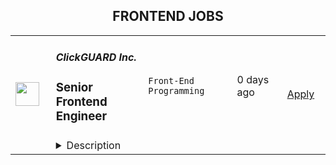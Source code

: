 <div align="center"><h2>FRONTEND JOBS</h2></div><table><tr>
                <td width="100" height="100" rowspan="2">
                    <img src="https://wwr-pro.s3.amazonaws.com/logos/0074/4123/logo.gif" width="38px" height="auto">
                </td>
                <td width="300">
                    <h5>ClickGUARD Inc.</h5>
                    <h3> Senior Frontend Engineer</h3>
                </td>
                <td width="300">
                    <code>Front-End Programming</code>
                </td>
                <td width="200">
                <text>0 days ago</text>
                </td>
                <td width="100" rowspan="2">
                <a href="https://weworkremotely.com/remote-jobs/clickguard-inc-senior-frontend-engineer" align="right" target="_blank">Apply</a>
                </td>
            </tr>
            <tr>
                <td colspan="3">
                <details><summary>Description</summary>
                <img src="https://we-work-remotely.imgix.net/logos/0074/4123/logo.gif?ixlib=rails-4.0.0&w=50&h=50&dpr=2&fit=fill&auto=compress" />

<p>
  <strong>Headquarters:</strong> America
    <br /><strong>URL:</strong> <a href="https://www.clickguard.com/">https://www.clickguard.com/</a>
</p>

<div><strong>About the role</strong></div><ul>
<li>Leading the front-end development for our SaaS productI</li>
<li>mplementing new user-facing features using React.js</li>
<li>Building reusable components and front-end libraries </li>
<li>Optimizing components for maximum performance across a variety of browsers and web-capable devices </li>
<li>Translating user stories, specs, and wireframes into high-quality code that delivers value to the end-user </li>
<li>Reporting to the Head of Product and Technical Team Lead<br><br>
</li>
</ul><div><strong>What qualifies you for this role?</strong></div><ul>
<li>You have strong Computer Science fundamentals</li>
<li>You've demonstrated experience as a senior frontend developer using React.js</li>
<li>You have excellent JavaScript knowledge in front end libraries and React.js</li>
<li>ecosystem</li>
<li>You have deep experience with UI libraries and design system</li>
<li>You are familiar with code versioning tools like git</li>
<li>You have experience developing analytical, data-driven web applications</li>
<li>You have versatility in the JavaScript ecosystem and programming languages in</li>
<li>general</li>
<li>Clear background in building Software as a Service, ad tech, and/or</li>
<li>cybersecurity tech</li>
<li>You have experience with Test-Driven Development</li>
<li>You have experience working remotely<br><br>
</li>
</ul><div><strong>What's in it for you?</strong></div><ul>
<li>Competitive salary + performance bonuses</li>
<li>Senior Frontend Engineer job description 2</li>
<li>Work that fits your personality and lifestyle</li>
<li>Your hours are flexible, and so is your vacation</li>
<li>You can work from anywhere in the world - We work remotely!</li>
<li>Join and help shape the future of PPC advertising</li>
<li>Once a year all expenses paid company get-togethers</li>
</ul><div><br></div>

<p><strong>To apply:</strong> <a href="https://weworkremotely.com/remote-jobs/clickguard-inc-senior-frontend-engineer">https://weworkremotely.com/remote-jobs/clickguard-inc-senior-frontend-engineer</a></p>

                </details>
                </td>
            </tr>,<tr>
                <td width="100" height="100" rowspan="2">
                    <img src="https://wwr-pro.s3.amazonaws.com/logos/0076/2123/logo.gif" width="38px" height="auto">
                </td>
                <td width="300">
                    <h5>Chorus One</h5>
                    <h3> Front End Software Engineer</h3>
                </td>
                <td width="300">
                    <code>Front-End Programming</code>
                </td>
                <td width="200">
                <text>1 days ago</text>
                </td>
                <td width="100" rowspan="2">
                <a href="https://weworkremotely.com/remote-jobs/chorus-one-front-end-software-engineer" align="right" target="_blank">Apply</a>
                </td>
            </tr>
            <tr>
                <td colspan="3">
                <details><summary>Description</summary>
                <img src="https://we-work-remotely.imgix.net/logos/0076/2123/logo.gif?ixlib=rails-4.0.0&w=50&h=50&dpr=2&fit=fill&auto=compress" />

<p>
  <strong>Headquarters:</strong> Switzerland
    <br /><strong>URL:</strong> <a href="https://chorus.one">https://chorus.one</a>
</p>

<div>
<strong>Job description<br></strong><br>
</div><div>Chorus One is one of the leading operators of infrastructure for Proof-of-Stake networks and decentralized protocols. Tens of thousands of retail customers and institutions are staking billions in assets through our infrastructure helping to secure protocols and earn rewards. Our mission is to Operate infrastructure for decentralized networks that increase freedom and sovereignty. We are a diverse team of around 50 people distributed all over the globe. We value radical transparency, striving for excellence and continuous improvement while treating each other with kindness and generosity. If this sounds like you, we'd love to hear from you.<br><br>
</div><div>We are seeking a <strong>Front End Software Engineer</strong> to build data dashboards and web applications - to enable clients and retail users to interact with our business offerings. This position is a unique opportunity to work with an experienced team on cutting-edge blockchain networks and financial services around cryptocurrency.<br><br>
</div><div>
<br><strong>Responsibilities</strong>
</div><ul>
<li>Work closely with fellow engineers, business team, and product stakeholders to best understand their needs.</li>
<li>Design and develop web applications, monitoring tools, and data dashboards - to best serve the needs of the above.</li>
<li>Work on large-scale, custom-designed software development project</li>
</ul><div>
<br><strong>We offer</strong>
</div><ul>
<li>Competitive salary $80k - 130k/year + Equity </li>
<li>Autonomy and ownership in a friendly and supportive work environment and the opportunity for rapid growth</li>
<li>All-expense paid team retreats at various destinations (Coronavirus permitting). Past retreats took place in Egypt, Serbia, Kenya, USA, South Korea, and Dubai.</li>
<li>Remote, but not alone. We are a strong global collaborative environment.</li>
<li>Remote working budget (Laptop, co-working space, etc)</li>
<li>Personal development budget</li>
<li>Gather experience and build your network in the vibrant crypto ecosystem.</li>
<li>Learn about state-of-the-art protocols that lay the foundation for an open, transparent, and programmable financial system.</li>
</ul><div>
<strong>Job requirements<br></strong><br>
</div><div><strong>What we are looking for</strong></div><ul>
<li>3 years experience with working as a Front End Developer, preferably in remote environment</li>
<li>Fundamental knowledge of frontend languages (JavaScript/TypeScript, HTML, CSS) and experience with major frontend Javascript libraries, preferably React or vue.js</li>
<li>Experience working in a production-ready environment</li>
<li>Ability to write high-quality, well-tested code and passion for automated testing</li>
<li>Familiarity with Front End testing suites like playwright, jest, cypress or equivalent.</li>
<li>Comfortable working remotely with a high degree of autonomy</li>
<li>Interest in learning about cryptocurrencies and blockchains</li>
<li>Passion for creating nice user interfaces and a seamless user experience</li>
</ul><div><strong>Nice to have:</strong></div><ul>
<li>Experience building CI/CD pipelines for deploying web products</li>
<li>Experience with working on large-scale, distributed systems (Kubernetes)</li>
<li>Basic experience with UX design concepts (prototyping, wireframes)</li>
<li>Knowledge of or prior experience in the cryptocurrency and blockchain space</li>
<li>Experience with Postgres or other SQL databases</li>
</ul>

<p><strong>To apply:</strong> <a href="https://weworkremotely.com/remote-jobs/chorus-one-front-end-software-engineer">https://weworkremotely.com/remote-jobs/chorus-one-front-end-software-engineer</a></p>

                </details>
                </td>
            </tr>,<tr>
                <td width="100" height="100" rowspan="2">
                    <img src="https://wwr-pro.s3.amazonaws.com/logos/0064/4683/logo.gif" width="38px" height="auto">
                </td>
                <td width="300">
                    <h5>Close</h5>
                    <h3> Senior or Staff Frontend Engineer - React (100% Remote)</h3>
                </td>
                <td width="300">
                    <code>Front-End Programming</code>
                </td>
                <td width="200">
                <text>6 days ago</text>
                </td>
                <td width="100" rowspan="2">
                <a href="https://weworkremotely.com/remote-jobs/close-senior-or-staff-frontend-engineer-react-100-remote-2" align="right" target="_blank">Apply</a>
                </td>
            </tr>
            <tr>
                <td colspan="3">
                <details><summary>Description</summary>
                <img src="https://we-work-remotely.imgix.net/logos/0064/4683/logo.gif?ixlib=rails-4.0.0&w=50&h=50&dpr=2&fit=fill&auto=compress" />

<p>
  <strong>Headquarters:</strong> USA
    <br /><strong>URL:</strong> <a href="http://www.close.com">http://www.close.com</a>
</p>

<div><strong>About Us</strong></div><div>
<a href="https://close.com/">Close</a> is a bootstrapped, profitable, 100% remote, ~70 person team of thoughtful individuals who value autonomy and impact. We’re eager to make a product our customers fall in love with over and over again.</div><div><br></div><div>We ❤️ startups &amp; SMBs. Since 2013, we’ve been building a CRM  that focuses on better communication, without the hassle of manual data entry or complex UI. Our goal: double the productivity of every sales rep.</div><div><br></div><div>Our app’s frontend is a single-page JavaScript web app mostly written in React (originally built with <a href="https://backbonejs.org/">Backbone.js</a>). We bundle with Webpack and target only modern browsers. We test with Jest and React Testing Library. Our UI updates in near real-time and is written in LESS/CSS (with flexbox and grid layout) using CSS modules and takes advantage of fun technologies like Websockets and WebRTC. We house our design system in Storybook.</div><div><br></div><div>We care about performance (e.g. route-based code splitting), maintainability, and testability of our frontend code. We sweat the UI/UX details and work collaboratively with the Product team throughout the design process. This means diving into lo-fi wireframes, and communicating continuously when those ideas are brought to life using Figma and code.</div><div><br></div><div>Our frontend app is built on top of our REST API &amp; GraphQL endpoints. Our backend <a href="https://stackshare.io/close-crm/close">tech stack</a> consists of Python/Flask, MongoDB, Postgres, Elasticsearch, and Redis. We run our services in Docker on AWS.</div><div><br></div><div>We ❤️ open sourcing our code and ideas on <a href="https://github.com/closeio">our GitHub</a> and on <a href="https://making.close.com/">The Making of Close</a>, our behind-the-scenes Product &amp; Engineering blog. Check our projects such as <a href="https://making.close.com/posts/introducting-react-custom-scroller-component">react-custom-scroller</a>, <a href="https://making.close.com/posts/introducting-use-infinite-scroll-react-hook">use-infinite-scroll</a>, <a href="https://making.close.com/posts/introducting-use-abortable-effect-react-hook">use-abortable-effect</a>, and <a href="https://making.close.com/posts/introducing-smart-tooltip-delay-library">smart-tooltip-delay</a> or insights from our day-to-day work on such as <a href="https://making.close.com/posts/highlights-from-a-complex-downshift-js-refactor/">Highlights From a Complex Downshift.js Refactor</a>, <a href="https://making.close.com/posts/reactizing-a-complex-backbone-view">A Case Study in"Reactizing" a Complex Backbone View</a>, and <a href="https://making.close.com/posts/finding-the-cause-of-a-memory-leak-in-jest">Finding the cause of a memory leak in Jest tests</a>.</div><div><br></div><div><strong>About You</strong></div><div>We're looking for an experienced full-time (or part-time) Frontend Software Engineer to join our engineering team. Someone who has a solid understanding of web technologies and wants to help design, implement, and launch major user-facing features.</div><div><br></div><div>You should have senior level experience (~5 years) building modern frontend applications in JavaScript, HTML, and CSS, with at least 3 years of that experience using React.</div><div><br></div><div>You should have significant experience designing, debugging, and optimizing frontend applications to make them fast and reliable. You have significant experience with REST APIs and thoroughly understand HTTP requests. You have experience participating in code reviews and providing overall code quality suggestions to help maintain the structure and quality of the codebase.</div><div><br></div><div>You should have great product sense and be able to think through user experience issues before diving into the code, and you exhibit a love for great UI.</div><div><br></div><div>You’re comfortable working in a fast-paced environment with a small and talented team where you're supported in your efforts to grow professionally. You are able to manage your time well, communicate effectively and collaborate in a fully distributed team.</div><div><br></div><div>Note: this role requires you to be located in an Americas time zone. If you're not located in one of these time zones, check out our other posting <a href="https://jobs.lever.co/close.io/10a1e32b-1a59-48dc-b8f4-e6f0dfae4e20">here</a>. </div><div><br></div><div>We are open to hiring mid, senior and staff level engineers for this role.</div><div>
<br><br>
</div><div><strong>Bonus points if you have...</strong></div><ul>
<li>Experience implementing real-time (e.g. websockets, polling, etc.) web apps</li>
<li>Experience working with GraphQL endpoints</li>
<li>An eye for design and experience with Figma, Sketch, Abstract, Photoshop, or similar</li>
<li>Led small project teams building and launching features</li>
<li>Contributed open source code (core or plugins) for a popular frontend framework such as React, Vue, or Angular</li>
<li>Built B2B SaaS products</li>
<li>Experience with sales or sales tools</li>
</ul><div><strong><br>Come help us with projects like...</strong></div><ul>
<li>Conceiving, designing, building, and launching new user-facing features</li>
<li>Working with Twilio's API, WebSockets, and WebRTC to improve our <a href="https://close.com/calling/">calling features</a>
</li>
<li>Building user-facing analytics features that provide actionable insights based on sales activity data</li>
<li>Improving real-time collaboration user experience</li>
<li>Expanding our frontend GraphQL usage</li>
<li>Extending our React component library</li>
</ul><div><strong><br>Why work with us?</strong></div><ul>
<li>
<a href="https://www.youtube.com/watch?v=ZbyGnLhtj0o&amp;feature=youtu.be">Culture video</a> 💚</li>
<li>100% remote company <em>(we believe in trust and autonomy)</em>
</li>
<li>Choose between working 5 days/wk (standard full-time) or 4 days/wk @ 80% pay</li>
<li>
<a href="https://www.youtube.com/watch?v=gKjyXMz-q-Q&amp;feature=youtu.be">Annual team retreats</a> ✈️</li>
<li>Quarterly virtual summits</li>
<li>5 weeks PTO + Winter Holiday Break</li>
<li>2 additional PTO days every year with the company</li>
<li>1 month paid sabbatical every 5 years</li>
<li>Paid parental leave</li>
<li>Medical, Dental, Vision with HSA option (US residents)</li>
<li>401k matching at 6% (US residents)</li>
<li>Dependent care FSA (US residents)</li>
<li>Contributor to <a href="https://stripe.com/climate">Stripe's climate</a> initiative 🌍❤️ </li>
<li>
<a href="https://close.io/about/">Our story and team</a> 🚀</li>
</ul><div><strong><br>Our Values</strong></div><ul>
<li>Build a house you want to live in -- Examine long-term thinking and action</li>
<li>No BS - Practice transparency and honesty, especially when it’s hard</li>
<li>Invest in each other -- Build successful relationships with your coworkers and customers </li>
<li>Discipline equals freedom -- Keep your word to yourself and others</li>
<li>Strive for greatness -- Constantly challenge yourself and others </li>
</ul><div><strong><br>How We Work Together</strong></div><ul>
<li>Productivity, Quality &amp; Impact: We don’t track hours. We trust you’re an adult and know best how to prioritize, meet your goals and contribute at a high level. </li>
<li>Asynchronous communication &amp; collaboration: We have team members all over the world. We don’t expect anyone to work untraditional hours, that means our default is async. Most teams have 2-5 hours of internal meetings weekly. </li>
<li>Appreciation for Deep Work: *During your normal work day, not after a day a meetings*. </li>
<li>Autonomy &amp; Freedom: Create a work environment that is sustainable for you. We place a high amount of trust and responsibility with our team members from the start. </li>
</ul><div><br></div><div>At Close, everyone has a voice. We encourage transparency and practice a mature approach to the work-place. In general, we don’t have strict policies, we have guidelines. Work/Life harmony is an important part of our business - we believe you bring your best to work when you practice self-care (whatever that looks like for you).  </div><div><br></div><div>We come from 20+ countries located in 5 of the 7 continents. We’re a collection of talented humans, rich in diverse backgrounds, lifestyles, and cultures. Every year we meet up somewhere around the world to spend time with one another. These gatherings are an opportunity to strengthen the relationships within our global community.</div><div><br></div><div>Our team is growing in more ways than one - in the last few years, we've launched 24 babies (and counting!). Unanimously, our favorite and most impactful value is “Build a house you want to live in.” We strive to make decisions that are authentic for our people and help our customers become more successful. </div><div><br></div><div><em>Our application process was designed to promote equitable and unbiased hiring practices. We ask a small series of questions that are similar to what would be asked in the first interview. This helps us learn more about you right from the start so please be sure to answer each question thoughtfully. Each application will receive two screens by two different reviewers. Regardless of fit, you will hear back from us letting you know if we'll be moving forward.</em></div><div><br></div><div>
<em>Interested in </em><a href="https://close.com/"><em>Close</em></a><em> but don't think this role is the best fit for you? View our </em><a href="http://jobs.close.com/"><em>other positions</em></a><em>.</em>
</div>

<p><strong>To apply:</strong> <a href="https://weworkremotely.com/remote-jobs/close-senior-or-staff-frontend-engineer-react-100-remote-2">https://weworkremotely.com/remote-jobs/close-senior-or-staff-frontend-engineer-react-100-remote-2</a></p>

                </details>
                </td>
            </tr>,<tr>
                <td width="100" height="100" rowspan="2">
                    <img src="https://wwr-pro.s3.amazonaws.com/logos/0018/9371/logo.gif" width="38px" height="auto">
                </td>
                <td width="300">
                    <h5>Sticker Mule</h5>
                    <h3> Software engineer (Frontend)</h3>
                </td>
                <td width="300">
                    <code>Full-Stack Programming</code>
                </td>
                <td width="200">
                <text>123 days ago</text>
                </td>
                <td width="100" rowspan="2">
                <a href="https://weworkremotely.com/remote-jobs/sticker-mule-software-engineer-frontend" align="right" target="_blank">Apply</a>
                </td>
            </tr>
            <tr>
                <td colspan="3">
                <details><summary>Description</summary>
                <img src="https://we-work-remotely.imgix.net/logos/0018/9371/logo.gif?ixlib=rails-4.0.0&w=50&h=50&dpr=2&fit=fill&auto=compress" />

<p>
  <strong>Headquarters:</strong> New York, NY
    <br /><strong>URL:</strong> <a href="https://www.stickermule.com/careers">https://www.stickermule.com/careers</a>
</p>

<div><strong>About Sticker Mule</strong></div><div>
<br>Sticker Mule is the Internet's most "kick ass" brand. We are privately-owned, profitable, and powered by a globally distributed team that enjoys building happy customer experience at the highest technical standards. Our software team operates from 17 countries, and we're always looking for more exceptional engineers.</div><div><a href="https://www.stickermule.com/about"><strong><br>See more about our teams here</strong></a></div><div><br></div><div><strong><br>We offer</strong></div><ol>
<li>Remote work with flexible schedules</li>
<li>A privately owned, low-stress culture.</li>
<li>A fun "no bullshit" work environment</li>
</ol><div><strong><br>We like you to know</strong></div><ol>
<li>Docker</li>
<li>NextJS</li>
<li>TypeScript</li>
<li>React</li>
<li>NodeJS</li>
<li>GraphQL</li>
<li>Postgres</li>
<li>Redis</li>
<li>Familiarity with Ruby</li>
<li>Excellent communication skills (English)</li>
<li>Degree in Computer Science or equivalent practical experience</li>
</ol><div><br></div><div><strong>Challenges</strong></div><ol>
<li>Improve and expand our React shared components gallery</li>
<li>Migrate a large Rails code base to JavaScript front-ends and back-ends</li>
<li>Maintain optimal front-end performance on desktop and mobile</li>
</ol><div><strong><br>Compensation and benefits</strong></div><ol>
<li>Salary: $135k+ based on experience</li>
<li>$20,000 signing bonus</li>
<li>4 weeks vacation + holidays based on your country of residence</li>
</ol><div>
<br><br><br>
</div><div><br></div>

<p><strong>To apply:</strong> <a href="https://weworkremotely.com/remote-jobs/sticker-mule-software-engineer-frontend">https://weworkremotely.com/remote-jobs/sticker-mule-software-engineer-frontend</a></p>

                </details>
                </td>
            </tr>,<tr>
                <td width="100" height="100" rowspan="2">
                    <img src="https://pbs.twimg.com/profile_images/1397471927132844033/jN-wuufb_400x400.jpg" width="38px" height="auto">
                </td>
                <td width="300">
                    <h5>Supabase</h5>
                    <h3>Technical Documentation Lead (Frontend Engineer)</h3>
                </td>
                <td width="300">
                    <code></code>
                </td>
                <td width="200">
                <text>0 days ago</text>
                </td>
                <td width="100" rowspan="2">
                <a href="https://boards.greenhouse.io/supabase/jobs/4796595004" align="right" target="_blank">Apply</a>
                </td>
            </tr>
            <tr>
                <td colspan="3">
                <details><summary>Description</summary>
                
    <div class="content-intro"><p><img src="https://pbs.twimg.com/media/FIdU8GJWQAUGWRA?format=jpg&amp;name=small" alt="Join Supabase" width="680" height="453"></p></div>

    <p>Supabase is an Open Source and fully remote company building developer tools for hundreds of thousands of indie developers, startups, and businesses.</p>
<p>We’re seeking a Technical Documentation Lead to build our <a href="https://supabase.com/docs">documentation</a>. Emphasis on <em>building</em>, where you will also work with various teams to help them document their products.</p>
<p>We believe that documentation is more than just a tool. It’s part of our product. The documentation is where developers take their first step on their side project.</p>
<p>We know our docs need a lot of work, and that’s why we need you. If you have ideas for what the best docs in the world would look like, we want you to join us and make that happen.</p>
<h2>Who we need:</h2>
<ul>
<li>Key Criteria
<ul>
<li><strong>Frontend skills:</strong> you must be proficient in Next.js/React. The site is under heavy development, and it will be your task to maintain the docs and create new features.</li>
<li><strong>Supabase experience:</strong> you need to know about the Supabase products and benefits better than anyone, so that you can clearly articulate them to developers.</li>
<li><strong>Writing/Editing ability:</strong> You write concisely. We like short sentences. We don’t like fluff. You’re not required to write <em>all</em> the docs, but you will be the final checkpoint before they get merged into production.</li>
</ul>
</li>
<li>Important Criteria
<ul>
<li><strong>Previous experience with docs:</strong> You know how to structure docs. Have an understanding that your structure is to help search engines find things as well as humans. You understand the communication level of docs. Guides vs Reference Level. Understand how to and when to link to other parts of the docs.</li>
<li><strong>Product Management experience:</strong> in this role you will be a bit of a “docs enforcer”, cajoling the Supabase teams to write docs as part of their product development. It’s not done until it’s documented, and it’s your job to make that happen.</li>
<li><strong>Writing experience:</strong> the more experience you’ve had with writing the better your writing is going to be.</li>
<li><strong>DevRel experience:</strong> The goal of documentation is to give developers the best experience possible.</li>
</ul>
</li>
<li>General mindset
<ul>
<li>You love developer tools. That’s the content you’ll be writing about every day.</li>
<li>You are collaborative. You’ll be working with basically everyone in the company.</li>
</ul>
</li>
</ul>
<h2>Who we don’t need</h2>
<ul>
<li>A manager. You won’t need to manage a team of people to write docs. You will be the developer, editor, and the owner of documentation as a product.</li>
<li>A designer. You won’t need to come up with icons and font-selections. If you can pencil an idea onto paper, we’ll turn it into something cool.</li>
</ul>
<h2>Some skills that will be useful</h2>
<ul>
<li>Knowledge of SQL and databases (specifically databases).</li>
<li>Know how to create images or videos/gifs. We love visual docs (and generally anything to write less words).</li>
<li>Understanding of SEO</li>
</ul>
<h2>We offer</h2>
<ul>
<li>
<p>100% remote work from anywhere in the world. No location-based adjustment to your salary.&nbsp;</p>
</li>
<li>
<p>Autonomous work. We work collaboratively on projects, but you set your own pace.</p>
</li>
<li>
<p>Health, Vision and Dental benefits. Supabase covers 100% of the cost for employees and 80% for dependants</p>
</li>
<li>
<p>Generous Tech Allowance for any office setup you need</p>
</li>
<li>
<p>Annual Education Allowance</p>
</li>
<li>
<p>Annually run off-sites.</p>
</li>
</ul>
<p>&nbsp;</p>

    

    <div class="content-conclusion"><h3>BUILD IN A WEEKEND. SCALE TO BILLIONS</h3>
<p>Supabase adds auth, realtime, and restful APIs to Postgres without a single line of code.</p>
<p>Each project within Supabase is an isolated&nbsp;Postgres cluster, allowing customers to scale independently, while still providing the features that you need to build: instant database setup, auth, row level security, realtime data streams, auto-generating APIs, and a simple to use web interface.</p>
<p>We are a fully remote company.</p>
<p>Key Tech: Javascript, Typescript, Go, Elixir, PostgREST (haskell), Postgres, Pulumi.</p>
<h3><a id="about-the-team" class="anchor"></a>About the team</h3>
<ul>
<li>We're a startup. It's unstructured.</li>
<li>Collectively founded more than a dozen venture-backed companies.</li>
<li>More than 10 different nationalities.</li>
<li>We deeply believe in <a href="https://supabase.com/blog/2022/03/25/should-i-open-source-my-company" target="_blank">the efficacy of collaborative open source</a>. We support existing communities and tools, rather than building "yet another xx".</li>
<li>We "dogfood" everything. If you use it in your project, we use it in Supabase.</li>
</ul>
<h2><a id="process" class="anchor"></a>Process</h2>
<ul>
<li>The entire process is fully remote and all communication will happen over email or via video chat.</li>
<li>Once you've submitted your application, the team will review your submission, and may reach out for a short screening interview over video call.</li>
<li>If you pass the screen you will be invited to up to four follow up interviews. The calls:
<ul>
<li>usually take between 20-45 minutes each depending on the interviewer.</li>
<li>are all 1:1.</li>
<li>will be with both founders, a member of either the growth or engineering team (depending on the role), and usually one other person from your immediate team or function.</li>
</ul>
</li>
<li>Once the interviews are over, the team will meet to discuss several roles and candidates and may:
<ul>
<li>ask one or two follow-up questions over email or a quick call.</li>
<li>go directly to making an offer.</li>
</ul>
</li>
</ul>
<h2>&nbsp;</h2></div>

                </details>
                </td>
            </tr>,<tr>
                <td width="100" height="100" rowspan="2">
                    <img src="https://pbs.twimg.com/profile_images/1445184469132926979/udMW3mSs_400x400.jpg" width="38px" height="auto">
                </td>
                <td width="300">
                    <h5>Slab</h5>
                    <h3>Senior Frontend Engineer</h3>
                </td>
                <td width="300">
                    <code></code>
                </td>
                <td width="200">
                <text>0 days ago</text>
                </td>
                <td width="100" rowspan="2">
                <a href="https://jobs.lever.co/slab/287fe35f-9e9d-4d5a-a2d5-d1d7fc67c347" align="right" target="_blank">Apply</a>
                </td>
            </tr>
            <tr>
                <td colspan="3">
                <details><summary>Description</summary>
                <div class="section page-centered" data-qa="job-description"><div><b style="font-size: 18px">About: </b></div><div><br></div><div>At&nbsp;<a href="https://slab.com/" class="postings-link">Slab</a>, we believe that knowledge is the foundation of any organization's success. When a team's collective knowledge is accessible, that team's potential is limitless. That's why we're making the workplace a source of learning and purpose through knowledge-sharing. Our product helps teams easily create, organize, and discover knowledge across the entire company, from non-technical to tech-savvy. Thousands of customers rely on Slab across their entire workforces, including Asana, Benchling, and Fivetran.</div><div><br></div><div>As a small product-focused company, you'll join a team of experienced engineers, working on shipping features that delight users, fixing issues that get in their way while keeping our codebase, infrastructure, and tooling modern and well-maintained. We are globally distributed, with processes that minimize meetings and overhead, letting makers build on the maker's schedule.</div></div><div class="section page-centered"><div><h3>Technologies we use</h3><ul class="posting-requirements plain-list"><ul><li>React + TypeScript + Sass</li><li>GraphQL + Apollo + Absinthe</li><li>Elixir + Phoenix</li><li>Postgres + Redis</li><li>Docker + Kubernetes</li><li>Google Cloud Platform </li></ul></ul></div></div><div class="section page-centered"><div><h3>Sound like you? </h3><ul class="posting-requirements plain-list"><ul><li>You have a strong technical background, with experience solving complex engineering challenges</li><li>You love delighting users with great product experiences and resolving issues that get in their way</li><li>You're curious to learn and demonstrate the ability to do so very quickly</li><li>You communicate with clearly and concisely, whether with teammates or users</li><li>You are self-motivated and possess a strong work ethic</li><li>You are passionate about knowledge-sharing and identify with Slab's mission and values</li></ul></ul></div></div><div class="section page-centered"><div><h3>What we value:</h3><ul class="posting-requirements plain-list"><ul><li><b>Stay lean</b>&nbsp;- We strive for the greatest possible impact with the fewest number of employees. We empower our teammates with the most leveraged tools and efficient processes.</li><li><b>Default to open</b>&nbsp;- We encourage and nurture open exchanges of knowledge and ideas — while acting with respect and regard for each other.</li><li><b>Think rigorously</b>&nbsp;- We act and execute after careful thought and examination of known information, while acknowledging the risks we accept in its absence.</li><li><b>Say no</b>&nbsp;- We aim to deliver exceptionally high value in a small set of focus areas. We willingly abstain from good ideas to give only the most promising paths the attention they deserve.</li><li><b>The best prevails</b>&nbsp;- Whether an idea or an individual, the best will rise to the top at Slab. Ideas we pursue can come from anywhere, and individuals gain responsibilities due to outperformance.</li><li><b>Global optimization</b>&nbsp;- We believe that our mission — to make the workplace a source of learning and purpose — is the ultimate priority, above any single project, team, or individual.</li></ul></ul></div></div><div class="section page-centered"><div><h3>Benefits:</h3><ul class="posting-requirements plain-list"><ul><li>Full health insurance (USA) or stipend (International)</li><li>Wellness &amp; remote work stipends</li><li>$5k workspace setup, renewed biannually</li><li>7-year options exercise window</li></ul></ul></div></div><!--[2022-11-28] [GOLD-2535] Remove payTransparencyV1 when feature flag is fully removed--><div class="section page-centered" data-qa="closing-description"><div><i>Slab is an equal opportunity employer. We welcome people of diverse backgrounds, experiences, and perspectives.</i></div></div><div class="section page-centered last-section-apply" data-qa="btn-apply-bottom"><a class="postings-btn template-btn-submit hex-color" data-qa="show-page-apply" href="https://jobs.lever.co/slab/287fe35f-9e9d-4d5a-a2d5-d1d7fc67c347/apply">Apply for this job</a></div>
                </details>
                </td>
            </tr></table>